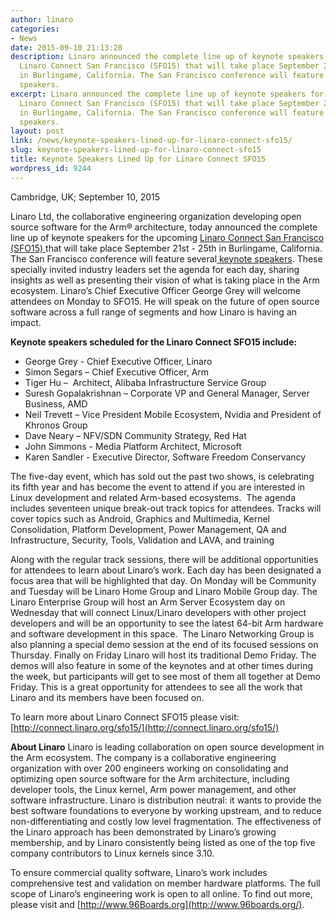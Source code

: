```yaml
---
author: linaro
categories:
- News
date: 2015-09-10 21:13:28
description: Linaro announced the complete line up of keynote speakers for the upcoming
  Linaro Connect San Francisco (SFO15) that will take place September 21st - 25th
  in Burlingame, California. The San Francisco conference will feature several keynote
  speakers.
excerpt: Linaro announced the complete line up of keynote speakers for the upcoming
  Linaro Connect San Francisco (SFO15) that will take place September 21st - 25th
  in Burlingame, California. The San Francisco conference will feature several keynote
  speakers.
layout: post
link: /news/keynote-speakers-lined-up-for-linaro-connect-sfo15/
slug: keynote-speakers-lined-up-for-linaro-connect-sfo15
title: Keynote Speakers Lined Up for Linaro Connect SFO15
wordpress_id: 9244
---
```


Cambridge, UK; September 10, 2015


Linaro Ltd, the collaborative engineering organization developing open source software for the Arm® architecture, today announced the complete line up of keynote speakers for the upcoming [Linaro Connect San Francisco (SFO15) ](http://connect.linaro.org/sfo15/)that will take place September 21st - 25th in Burlingame, California. The San Francisco conference will feature several[ keynote speakers](http://connect.linaro.org/sfo15/). These specially invited industry leaders set the agenda for each day, sharing insights as well as presenting their vision of what is taking place in the Arm ecosystem. Linaro’s Chief Executive Officer George Grey will welcome attendees on Monday to SFO15. He will speak on the future of open source software across a full range of segments and how Linaro is having an impact.

**Keynote speakers scheduled for the Linaro Connect SFO15 include:**

  * George Grey - Chief Executive Officer, Linaro
  * Simon Segars – Chief Executive Officer, Arm
  * Tiger Hu –  Architect, Alibaba Infrastructure Service Group
  * Suresh Gopalakrishnan – Corporate VP and General Manager, Server Business, AMD
  * Neil Trevett – Vice President Mobile Ecosystem, Nvidia and President of Khronos Group
  * Dave Neary – NFV/SDN Community Strategy, Red Hat
  * John Simmons - Media Platform Architect, Microsoft
  * Karen Sandler - Executive Director, Software Freedom Conservancy

The five-day event, which has sold out the past two shows, is celebrating its fifth year and has become the event to attend if you are interested in Linux development and related Arm-based ecosystems.  The agenda includes seventeen unique break-out track topics for attendees. Tracks will cover topics such as Android, Graphics and Multimedia, Kernel Consolidation, Platform Development, Power Management, QA and Infrastructure, Security, Tools, Validation and LAVA, and training

Along with the regular track sessions, there will be additional opportunities for attendees to learn about Linaro’s work. Each day has been designated a focus area that will be highlighted that day. On Monday will be Community and Tuesday will be Linaro Home Group and Linaro Mobile Group day. The Linaro Enterprise Group will host an Arm Server Ecosystem day on Wednesday that will connect Linux/Linaro developers with other project developers and will be an opportunity to see the latest 64-bit Arm hardware and software development in this space.  The Linaro Networking Group is also planning a special demo session at the end of its focused sessions on Thursday. Finally on Friday Linaro will host its traditional Demo Friday. The demos will also feature in some of the keynotes and at other times during the week, but participants will get to see most of them all together at Demo Friday. This is a great opportunity for attendees to see all the work that Linaro and its members have been focused on.  

To learn more about Linaro Connect SFO15 please visit: [http://connect.linaro.org/sfo15/](http://connect.linaro.org/sfo15/)

**About Linaro**
Linaro is leading collaboration on open source development in the Arm ecosystem. The company is a collaborative engineering organization with over 200 engineers working on consolidating and optimizing open source software for the Arm architecture, including developer tools, the Linux kernel, Arm power management, and other software infrastructure. Linaro is distribution neutral: it wants to provide the best software foundations to everyone by working upstream, and to reduce non-differentiating and costly low level fragmentation. The effectiveness of the Linaro approach has been demonstrated by Linaro’s growing membership, and by Linaro consistently being listed as one of the top five company contributors to Linux kernels since 3.10.

To ensure commercial quality software, Linaro’s work includes comprehensive test and validation on member hardware platforms. The full scope of Linaro’s engineering work is open to all online. To find out more, please visit [](/) and [http://www.96Boards.org](http://www.96boards.org/).